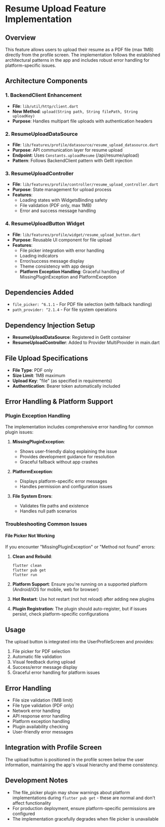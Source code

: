 # Resume Upload Feature Implementation

## Overview
This feature allows users to upload their resume as a PDF file (max 1MB) directly from the profile screen. The implementation follows the established architectural patterns in the app and includes robust error handling for platform-specific issues.

## Architecture Components

### 1. BackendClient Enhancement
- **File**: `lib/util/http/client.dart`
- **New Method**: `upload(String path, String filePath, String uploadKey)`
- **Purpose**: Handles multipart file uploads with authentication headers

### 2. ResumeUploadDataSource
- **File**: `lib/features/profile/datasource/resume_upload_datasource.dart`
- **Purpose**: API communication layer for resume upload
- **Endpoint**: Uses `Constants.uploadResume` (/api/resume/upload)
- **Pattern**: Follows BackendClient pattern with GetIt injection

### 3. ResumeUploadController
- **File**: `lib/features/profile/controller/resume_upload_controller.dart`
- **Purpose**: State management for upload process
- **Features**: 
  - Loading states with WidgetsBinding safety
  - File validation (PDF only, max 1MB)
  - Error and success message handling

### 4. ResumeUploadButton Widget
- **File**: `lib/features/profile/widget/resume_upload_button.dart`
- **Purpose**: Reusable UI component for file upload
- **Features**:
  - File picker integration with error handling
  - Loading indicators
  - Error/success message display
  - Theme consistency with app design
  - **Platform Exception Handling**: Graceful handling of MissingPluginException and PlatformException

## Dependencies Added
- `file_picker: ^6.1.1` - For PDF file selection (with fallback handling)
- `path_provider: ^2.1.4` - For file system operations

## Dependency Injection Setup
- **ResumeUploadDataSource**: Registered in GetIt container
- **ResumeUploadController**: Added to Provider MultiProvider in main.dart

## File Upload Specifications
- **File Type**: PDF only
- **Size Limit**: 1MB maximum
- **Upload Key**: "file" (as specified in requirements)
- **Authentication**: Bearer token automatically included

## Error Handling & Platform Support

### Plugin Exception Handling
The implementation includes comprehensive error handling for common plugin issues:

1. **MissingPluginException**: 
   - Shows user-friendly dialog explaining the issue
   - Provides development guidance for resolution
   - Graceful fallback without app crashes

2. **PlatformException**: 
   - Displays platform-specific error messages
   - Handles permission and configuration issues

3. **File System Errors**:
   - Validates file paths and existence
   - Handles null path scenarios

### Troubleshooting Common Issues

#### File Picker Not Working
If you encounter "MissingPluginException" or "Method not found" errors:

1. **Clean and Rebuild**:
   ```bash
   flutter clean
   flutter pub get
   flutter run
   ```

2. **Platform Support**: Ensure you're running on a supported platform (Android/iOS for mobile, web for browser)

3. **Hot Restart**: Use hot restart (not hot reload) after adding new plugins

4. **Plugin Registration**: The plugin should auto-register, but if issues persist, check platform-specific configurations

## Usage
The upload button is integrated into the UserProfileScreen and provides:
1. File picker for PDF selection
2. Automatic file validation
3. Visual feedback during upload
4. Success/error message display
5. Graceful error handling for platform issues

## Error Handling
- File size validation (1MB limit)
- File type validation (PDF only)
- Network error handling
- API response error handling
- Platform exception handling
- Plugin availability checking
- User-friendly error messages

## Integration with Profile Screen
The upload button is positioned in the profile screen below the user information, maintaining the app's visual hierarchy and theme consistency.

## Development Notes
- The file_picker plugin may show warnings about platform implementations during `flutter pub get` - these are normal and don't affect functionality
- For production deployment, ensure platform-specific permissions are configured
- The implementation gracefully degrades when file picker is unavailable

